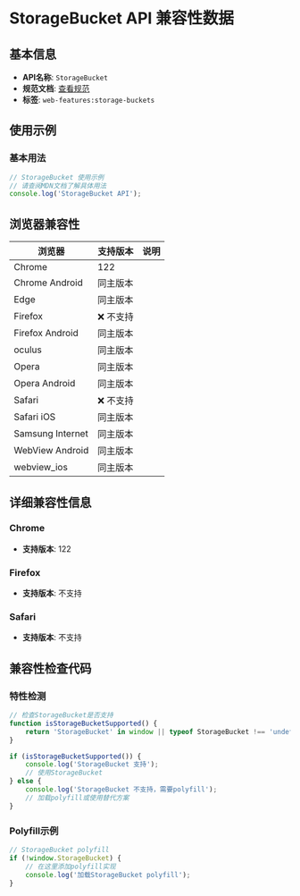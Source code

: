 # StorageBucket API 兼容性数据

## 基本信息

- **API名称**: `StorageBucket`
- **规范文档**: [查看规范](https://wicg.github.io/storage-buckets/#storagebucket)
- **标签**: `web-features:storage-buckets`

## 使用示例

### 基本用法

```javascript
// StorageBucket 使用示例
// 请查阅MDN文档了解具体用法
console.log('StorageBucket API');
```

## 浏览器兼容性

| 浏览器 | 支持版本 | 说明 |
|--------|----------|------|
| Chrome | 122 |  |
| Chrome Android | 同主版本 |  |
| Edge | 同主版本 |  |
| Firefox | ❌ 不支持 |  |
| Firefox Android | 同主版本 |  |
| oculus | 同主版本 |  |
| Opera | 同主版本 |  |
| Opera Android | 同主版本 |  |
| Safari | ❌ 不支持 |  |
| Safari iOS | 同主版本 |  |
| Samsung Internet | 同主版本 |  |
| WebView Android | 同主版本 |  |
| webview_ios | 同主版本 |  |

## 详细兼容性信息

### Chrome

- **支持版本**: 122

### Firefox

- **支持版本**: 不支持

### Safari

- **支持版本**: 不支持

## 兼容性检查代码

### 特性检测

```javascript
// 检查StorageBucket是否支持
function isStorageBucketSupported() {
    return 'StorageBucket' in window || typeof StorageBucket !== 'undefined';
}

if (isStorageBucketSupported()) {
    console.log('StorageBucket 支持');
    // 使用StorageBucket
} else {
    console.log('StorageBucket 不支持，需要polyfill');
    // 加载polyfill或使用替代方案
}
```

### Polyfill示例

```javascript
// StorageBucket polyfill
if (!window.StorageBucket) {
    // 在这里添加polyfill实现
    console.log('加载StorageBucket polyfill');
}
```

